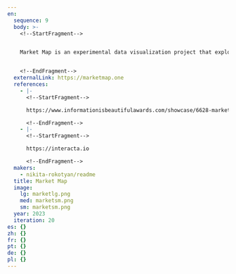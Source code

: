 ```yaml
---
en:
  sequence: 9
  body: >-
    <!--StartFragment-->


    Market Map is an experimental data visualization project that explores new ways of visualizing the US stock market data using dimensionality reduction algorithms. The map turns multidimensional financial data into an interactive three-dimensional exploration of companies publicly traded on the NYSE and NASDAQ.


    <!--EndFragment-->
  externalLink: https://marketmap.one
  references:
    - |-
      <!--StartFragment-->

      https://www.informationisbeautifulawards.com/showcase/6628-market-map

      <!--EndFragment-->
    - |-
      <!--StartFragment-->

      https://interacta.io

      <!--EndFragment-->
  makers:
    - nikita-rokotyan/readme
  title: Market Map
  image:
    lg: marketlg.png
    med: marketsm.png
    sm: marketsm.png
  year: 2023
  iteration: 20
es: {}
zh: {}
fr: {}
pt: {}
de: {}
pl: {}
---
```

